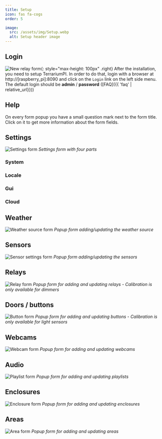 ```yaml
---
title: Setup
icon: fas fa-cogs
order: 5

image:
  src: /assets/img/Setup.webp
  alt: Setup header image
---
```


## Login
![New relay form](/assets/img/Login.webp){: style="max-height: 100px" .right}
After the installation, you need to setup TerrariumPI. In order to do that, login with a browser at http://[raspberry_pi]:8090 and click on the `Login` link on the left side menu. The default login should be **admin** / **password** ([FAQ]({{ 'faq' | relative_url}}))

## Help
On every form popup you have a small question mark <i class="far fa-question-circle" aria-hidden="true"></i> next to the form title. Click on it to get more information about the form fields.


## Settings
![Settings form](/assets/img/Settings.webp)
_Settings form with four parts_

### System

### Locale

### Gui

### Cloud

## Weather
![Weather source form](/assets/img/Weather_Settings.webp)
_Popup form adding/updating the weather source_

## Sensors
![Sensor settings form](/assets/img/Sensor_Settings.webp)
_Popup form adding/updating the sensors_

## Relays
![Relay form](/assets/img/Add_Relay_Form.webp)
_Popup form for adding and updating relays - Calibration is only available for dimmers_

## Doors / buttons
![Button form](/assets/img/Button_Settings.webp)
_Popup form for adding and updating buttons - Calibration is only available for light sensors_

## Webcams
![Webcam form](/assets/img/Webcam_Settings.webp)
_Popup form for adding and updating webcams_

## Audio
![Playlist form](/assets/img/Playlist_Settings.webp)
_Popup form for adding and updating playlists_

## Enclosures
![Enclosure form](/assets/img/Enclosure_Settings.webp)
_Popup form for adding and updating enclosures_

## Areas
![Area form](/assets/img/Area_Settings.webp)
_Popup form for adding and updating areas_